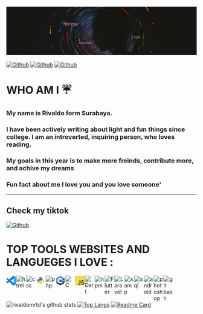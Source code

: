<p aligin="center">
 <img src="/3.png">
</p>

[![Github](https://img.shields.io/badge/Facebook-rivaldo-green?style=for-the-badge&logo=facebook)](https://facebook.com/)
[![Github](https://img.shields.io/badge/TELEGRAM-rivaldomrtd-white?style=for-the-badge&logo=telegram)](https://t.me/rivaldomrtd)
[![Github](https://img.shields.io/badge/Twitter-rivaldo-red?style=for-the-badge&logo=twitter)](https://twitter.com/MrtdRivaldo)

<h1> WHO AM I &#9748 </h1>

### My name is Rivaldo form Surabaya.

### I have been actively writing about light and fun things since college. I am an introverted, inquiring person, who loves reading.

### My goals in this year is to make more freinds, contribute more, and achive my dreams

### Fun fact about me I love you and you love someone'

---

## Check my tiktok

[![Github](https://img.shields.io/badge/Tiktok-valdooos-yellow?style=for-the-badge&logo=Tiktok)](https://tiktok.com/@valdooos)

# TOP TOOLS WEBSITES AND LANGUEGES I LOVE :

<img align="left" alt="Visual Studio Code" width="26px" src="https://raw.githubusercontent.com/github/explore/80688e429a7d4ef2fca1e82350fe8e3517d3494d/topics/visual-studio-code/visual-studio-code.png" />

<img align="left" alt="html" width="26px" src="https://upload.wikimedia.org/wikipedia/commons/thumb/6/61/HTML5_logo_and_wordmark.svg/512px-HTML5_logo_and_wordmark.svg.png" />

<img align="left" alt="css" width="26px" src="https://upload.wikimedia.org/wikipedia/commons/thumb/d/d5/CSS3_logo_and_wordmark.svg/1200px-CSS3_logo_and_wordmark.svg.png" />

<img align="left" alt="python" width="26px" src="https://raw.githubusercontent.com/github/explore/80688e429a7d4ef2fca1e82350fe8e3517d3494d/topics/python/python.png" />

<img align="left" alt="php" width="26px" src="https://upload.wikimedia.org/wikipedia/commons/thumb/2/27/PHP-logo.svg/2560px-PHP-logo.svg.png" />

<img align="left" alt="c++" width="26px" src="https://raw.githubusercontent.com/github/explore/80688e429a7d4ef2fca1e82350fe8e3517d3494d/topics/cpp/cpp.png" />

<img align="left" alt="C" width="26px" src="https://img2.pngdownload.id/20171217/033/letter-c-png-5a36954d474e54.1991877715135266052921.jpg" />

<img align="left" alt="JavaScript" width="26px" src="https://raw.githubusercontent.com/github/explore/80688e429a7d4ef2fca1e82350fe8e3517d3494d/topics/javascript/javascript.png" />

<img align="left" alt="Dart" width="26px" src="https://img2.pngdownload.id/20180728/rrq/kisspng-dart-logo-programming-language-computer-programmin-python-stickers-5b5cab4fa0e594.4252391015327998236591.jpg" />

<img align="left" alt="npm" width="26px" src="https://upload.wikimedia.org/wikipedia/commons/thumb/d/d9/Node.js_logo.svg/800px-Node.js_logo.svg.png" />

<img align="left" alt="Flutter" width="26px" src="https://iconape.com/wp-content/png_logo_vector/flutter.png" />

<img align="left" alt="Laravel" width="26px" src="https://upload.wikimedia.org/wikipedia/commons/thumb/9/9a/Laravel.svg/1969px-Laravel.svg.png" />

<img align="left" alt="xamp" width="26px" src="https://w7.pngwing.com/pngs/369/32/png-transparent-xampp-php-computer-servers-computer-software-localhost-others-text-rectangle-orange-thumbnail.png" />

<img align="left" alt="sql" width="26px" src="https://thumbs.dreamstime.com/b/sql-database-icon-logo-design-ui-ux-app-orange-inscription-shadow-96841969.jpg" />

<img align="left" alt="android" width="26px" src="https://2.bp.blogspot.com/-tzm1twY_ENM/XlCRuI0ZkRI/AAAAAAAAOso/BmNOUANXWxwc5vwslNw3WpjrDlgs9PuwQCLcBGAsYHQ/s1600/pasted%2Bimage%2B0.png" />

<img align="left" alt="photoshop" width="26px" src="https://cdn.pixabay.com/photo/2015/11/27/10/55/photoshop-1065296_1280.jpg" />

<img align="left" alt="git bash" width="26px" src="https://img2.pngdownload.id/20180515/szw/kisspng-bash-git-computer-icons-installation-command-line-5afaca8a063267.8597770915263852900254.jpg" />

##

##

![rivaldomrtd's github stats](https://github-readme-stats.vercel.app/api?username=rivaldomrtd&show_icons=true&theme=tokyonight)
[![Top Langs](https://github-readme-stats.vercel.app/api/top-langs/?username=rivaldomrtd&langs_count=10&theme=tokyonight)](https://github.com/anuraghazra/github-readme-stats)
[![Readme Card](https://github-readme-stats.vercel.app/api/pin/?username=rivaldomrtd&repo=rivaldomrtd.py&theme=tokyonight)](https://github.com/anuraghazra/github-readme-stats)
